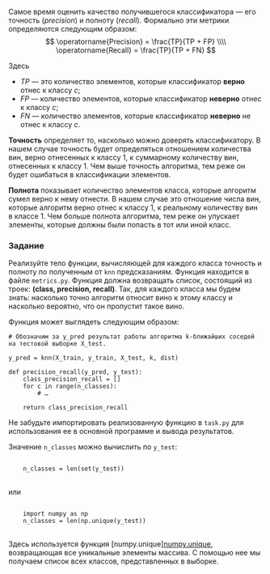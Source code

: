 Самое время оценить качество получившегося классификатора — его точность (*precision*) и полноту (*recall*). Формально эти метрики определяются следующим образом:
$$
\operatorname{Precision} = \frac{TP}{TP + FP} \\\\
\operatorname{Recall} = \frac{TP}{TP + FN}
$$

Здесь
- $TP$ — это количество элементов, которые классификатор **верно** отнес к классу $c$;
- $FP$ — количество элементов, которые классификатор **неверно** отнес к классу $c$;
- $FN$ — количество элементов, которые классификатор **неверно** не отнес к классу $c$.

**Точность** определяет то, насколько можно доверять классификатору. В нашем случае точность будет определяться отношением количества вин, верно отнесенных к классу 1, к суммарному количеству вин, отнесенных к классу 1.  Чем выше точность алгоритма, тем реже он будет ошибаться в классификации элементов.


**Полнота** показывает количество элементов класса, которые алгоритм сумел верно к нему отнести. В нашем случае это отношение числа вин, которые алгоритм верно отнес к классу 1, к реальному количеству вин в классе 1. Чем больше полнота алгоритма, тем реже он упускает элементы, которые должны были попасть в тот или иной класс.

### Задание
Реализуйте тело функции, вычисляющей для каждого класса точность и полноту по полученным от `knn` предсказаниям. Функция находится в файле `metrics.py`.
Функция должна возвращать список, состоящий из троек: **(class, precision, recall)**.
Так, для каждого класса мы будем знать: насколько точно алгоритм относит вино к этому классу и насколько вероятно, что он пропустит такое вино.


Функция может выглядеть следующим образом:

    # Обозначим за y_pred результат работы алгоритма k-ближайших соседей на тестовой выборке X_test.
    
    y_pred = knn(X_train, y_train, X_test, k, dist)

    def precision_recall(y_pred, y_test):
        class_precision_recall = []
        for c in range(n_classes):
            # … 
            
        return class_precision_recall

Не забудьте импортировать реализованную функцию в `task.py` для использования ее в основной программе и вывода результатов.

<div class="hint">
Значение <code>n_classes</code> можно вычислить по <code>y_test</code>:
<pre>
<code>
    n_classes = len(set(y_test))
</code>
</pre>
или
<pre>
<code>
    import numpy as np
    n_classes = len(np.unique(y_test))
</code>
</pre>
</div>

Здесь используется функция [numpy.unique]<a href="https://numpy.org/doc/1.18/reference/generated/numpy.unique.html">numpy.unique</a>, возвращающая все уникальные элементы массива. С помощью нее мы получаем список всех классов, представленных в выборке.
